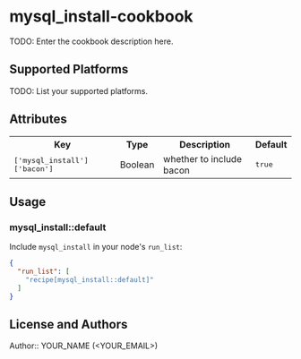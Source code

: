 # mysql_install-cookbook

TODO: Enter the cookbook description here.

## Supported Platforms

TODO: List your supported platforms.

## Attributes

<table>
  <tr>
    <th>Key</th>
    <th>Type</th>
    <th>Description</th>
    <th>Default</th>
  </tr>
  <tr>
    <td><tt>['mysql_install']['bacon']</tt></td>
    <td>Boolean</td>
    <td>whether to include bacon</td>
    <td><tt>true</tt></td>
  </tr>
</table>

## Usage

### mysql_install::default

Include `mysql_install` in your node's `run_list`:

```json
{
  "run_list": [
    "recipe[mysql_install::default]"
  ]
}
```

## License and Authors

Author:: YOUR_NAME (<YOUR_EMAIL>)
